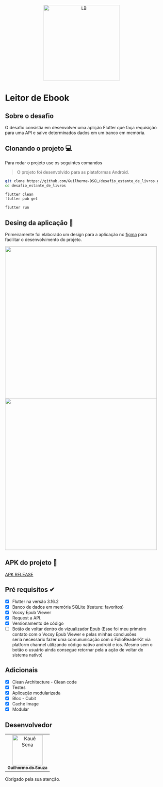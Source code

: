 <div align="center">
  <img width="250" height="250" src="https://github.com/Guilherme-DSGL/desafio_estante_de_livros/assets/72310683/9a0c53ff-3249-4db6-9cee-70682bb2b4d1" alt="LB" height="150px">
</div>

# Leitor de Ebook 

## Sobre o desafio

O desafio consistia em desenvolver uma aplição Flutter que faça requisição para uma API e salve determinados dados em um banco em memória.


## Clonando o projeto 💻

Para rodar o projeto use os seguintes comandos
> O projeto foi desenvolvido para as plataformas Android.

```bash
git clone https://github.com/Guilherme-DSGL/desafio_estante_de_livros.git
cd desafio_estante_de_livros
```
```bash
flutter clean
flutter pub get
```
```bash
flutter run
```

## Desing da aplicação 📱

Primeiramente foi elaborado um design para a aplicação no [figma](https://www.figma.com/file/fQxjFVDhgZmeKoKMJgpgow/EP-Challenger?type=design&node-id=0%3A1&mode=design&t=WreU5H1zPKrBPPZp-1) para facilitar o desenvolvimento do projeto.

 <div >
    <img width="500" alt="" src="https://github.com/Guilherme-DSGL/desafio_estante_de_livros/assets/72310683/94350fa3-21e7-4e46-b9f0-f3397f500ccc">
    <img width="500" alt="" src="https://github.com/Guilherme-DSGL/desafio_estante_de_livros/assets/72310683/ebc5fb9d-5d4f-4d0c-90c1-a5b18ddb7acd">
  </div>

## APK do projeto 🚀

[APK RELEASE](https://github.com/Guilherme-DSGL/desafio_estante_de_livros/blob/main/apk/app-release.apk)

## Pré requisitos ✔

* [x] Flutter na versão 3.16.2
* [x] Banco de dados em memória SQLite (feature: favoritos)
* [x] Vocsy Epub Viewer 
* [x] Request a API. 
* [x] Versionamento de código
* [ ] Botão de voltar dentro do vizualizador Epub (Esse foi meu primeiro contato com o Vocsy Epub Viewer e pelas minhas conclusões  
      seria necessário fazer uma comununicação com o FolioReaderKit via platform channel utilizando código nativo android e ios. Mesmo sem o botão o usuário ainda consegue retornar pela a ação de voltar do sistema nativo)

## Adicionais

* [x] Clean Architecture - Clean code
* [x] Testes
* [x] Aplicação modularizada
* [x] Bloc - Cubit
* [X] Cache Image
* [X] Modular 

## Desenvolvedor

<table>
  <tr>
    <td align="center">
      <a href="https://github.com/Guilherme-DSGL">
        <img src="https://avatars.githubusercontent.com/u/72310683?s=400&u=9f0ec757e6df46288a0bff579b2648b151319db7&v=4" width="100px;" alt="Kauê Sena"/><br>
        <sub>
          <b>Guilherme de Souza</b>
        </sub>
      </a>
    </td>
  </tr>
</table>

Obrigado pela sua atenção.
